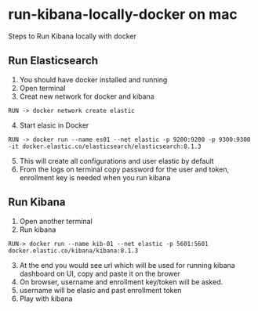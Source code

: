 # run-kibana-locally-docker on mac
Steps to Run Kibana locally with docker

## Run Elasticsearch
1. You should have docker installed and running
2. Open terminal 
3. Creat new network for docker and kibana
  ```
  RUN -> docker network create elastic
  ```
4. Start elasic in Docker
```
RUN -> docker run --name es01 --net elastic -p 9200:9200 -p 9300:9300 -it docker.elastic.co/elasticsearch/elasticsearch:8.1.3
```
5. This will create all configurations and user elastic by default 
6. From the logs on terminal copy password for the user and token, enrollment key is needed when you run kibana

## Run Kibana
1. Open another terminal 
2. Run kibana 
```
RUN-> docker run --name kib-01 --net elastic -p 5601:5601 docker.elastic.co/kibana/kibana:8.1.3
```
3. At the end you would see url which will be used for running kibana dashboard on UI, copy and paste it on the brower
4. On browser, username and enrollment key/token will be asked.
5. username will be elasic and past enrollment token
6. Play with kibana
